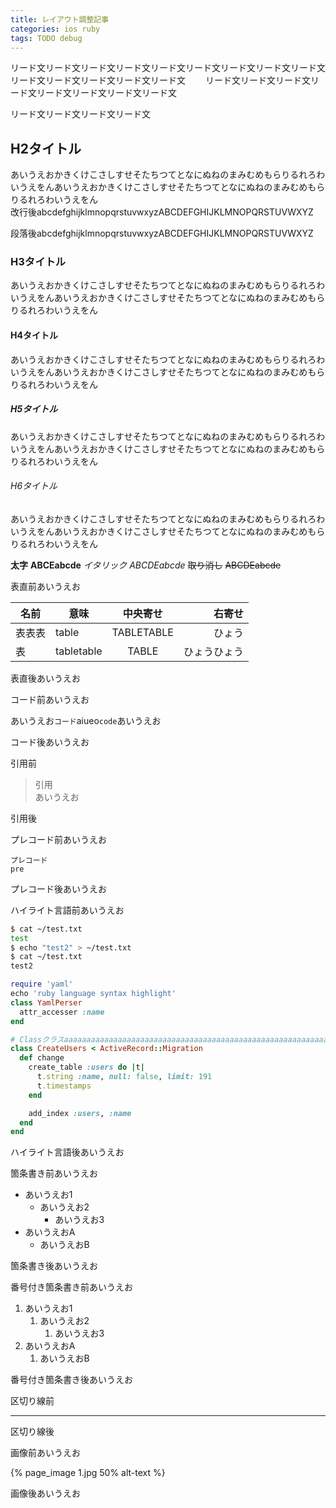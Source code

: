 ```yaml
---
title: レイアウト調整記事
categories: ios ruby
tags: TODO debug
---
```

リード文リード文リード文リード文リード文リード文リード文リード文リード文リード文リード文リード文リード文リード文　　
リード文リード文リード文リード文リード文リード文リード文リード文

リード文リード文リード文リード文
## H2タイトル
あいうえおかきくけこさしすせそたちつてとなにぬねのまみむめもらりるれろわいうえをんあいうえおかきくけこさしすせそたちつてとなにぬねのまみむめもらりるれろわいうえをん  
改行後abcdefghijklmnopqrstuvwxyzABCDEFGHIJKLMNOPQRSTUVWXYZ

段落後abcdefghijklmnopqrstuvwxyzABCDEFGHIJKLMNOPQRSTUVWXYZ
### H3タイトル
あいうえおかきくけこさしすせそたちつてとなにぬねのまみむめもらりるれろわいうえをんあいうえおかきくけこさしすせそたちつてとなにぬねのまみむめもらりるれろわいうえをん  
#### H4タイトル
あいうえおかきくけこさしすせそたちつてとなにぬねのまみむめもらりるれろわいうえをんあいうえおかきくけこさしすせそたちつてとなにぬねのまみむめもらりるれろわいうえをん  
##### H5タイトル
あいうえおかきくけこさしすせそたちつてとなにぬねのまみむめもらりるれろわいうえをんあいうえおかきくけこさしすせそたちつてとなにぬねのまみむめもらりるれろわいうえをん  
###### H6タイトル
あいうえおかきくけこさしすせそたちつてとなにぬねのまみむめもらりるれろわいうえをんあいうえおかきくけこさしすせそたちつてとなにぬねのまみむめもらりるれろわいうえをん  

**太字** **ABCEabcde** *イタリック* *ABCDEabcde* ~~取り消し~~ ~~ABCDEabcde~~

表直前あいうえお

|名前|意味|中央寄せ|右寄せ|
|---|---|:--:|--:|
|表表表|table|TABLETABLE|ひょう|
|表|tabletable|TABLE|ひょうひょう|

表直後あいうえお

コード前あいうえお

あいうえお`コード`aiueo`code`あいうえお

コード後あいうえお

引用前

> 引用  
> あいうえお

引用後

プレコード前あいうえお
```
プレコード
pre
```
プレコード後あいうえお

ハイライト言語前あいうえお
```sh
$ cat ~/test.txt
test
$ echo "test2" > ~/test.txt
$ cat ~/test.txt
test2
```
```ruby
require 'yaml'
echo 'ruby language syntax highlight'
class YamlPerser
  attr_accesser :name
end

# Classクラスaaaaaaaaaaaaaaaaaaaaaaaaaaaaaaaaaaaaaaaaaaaaaaaaaaaaaaaaaaaaaaaa
class CreateUsers < ActiveRecord::Migration
  def change
    create_table :users do |t|
      t.string :name, null: false, limit: 191
      t.timestamps
    end

    add_index :users, :name
  end
end
```
ハイライト言語後あいうえお


箇条書き前あいうえお
- あいうえお1
  - あいうえお2
    - あいうえお3
- あいうえおA
  - あいうえおB

箇条書き後あいうえお

番号付き箇条書き前あいうえお
1. あいうえお1
    1. あいうえお2
        1. あいうえお3
1. あいうえおA
    1. あいうえおB

番号付き箇条書き後あいうえお

区切り線前

---

区切り線後

画像前あいうえお

{% page_image 1.jpg 50% alt-text %}

画像後あいうえお
